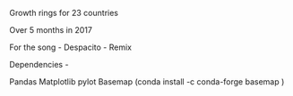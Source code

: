 Growth rings for 23 countries 

Over 5 months in 2017 

For the song - Despacito - Remix

Dependencies - 

Pandas
Matplotlib pylot
Basemap (conda install -c conda-forge basemap )
